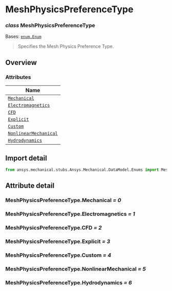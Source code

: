 # MeshPhysicsPreferenceType

<a id="MeshPhysicsPreferenceType"></a>

### *class* MeshPhysicsPreferenceType

Bases: [`enum.Enum`](https://docs.python.org/3/library/enum.html#enum.Enum)

> Specifies the Mesh Physics Preference Type.

> <!-- !! processed by numpydoc !! -->

<a id="overview"></a>

## Overview

### Attributes

| Name |
| ------------------------------------------------------------------------- |
| [`Mechanical`](#MeshPhysicsPreferenceType.Mechanical) |
| [`Electromagnetics`](#MeshPhysicsPreferenceType.Electromagnetics) |
| [`CFD`](#MeshPhysicsPreferenceType.CFD) |
| [`Explicit`](#MeshPhysicsPreferenceType.Explicit) |
| [`Custom`](#MeshPhysicsPreferenceType.Custom) |
| [`NonlinearMechanical`](#MeshPhysicsPreferenceType.NonlinearMechanical) |
| [`Hydrodynamics`](#MeshPhysicsPreferenceType.Hydrodynamics) |

<a id="import-detail"></a>

## Import detail

```python
from ansys.mechanical.stubs.Ansys.Mechanical.DataModel.Enums import MeshPhysicsPreferenceType
```

<a id="attribute-detail"></a>

## Attribute detail

<a id="MeshPhysicsPreferenceType.Mechanical"></a>

### MeshPhysicsPreferenceType.Mechanical *= 0*

<a id="MeshPhysicsPreferenceType.Electromagnetics"></a>

### MeshPhysicsPreferenceType.Electromagnetics *= 1*

<a id="MeshPhysicsPreferenceType.CFD"></a>

### MeshPhysicsPreferenceType.CFD *= 2*

<a id="MeshPhysicsPreferenceType.Explicit"></a>

### MeshPhysicsPreferenceType.Explicit *= 3*

<a id="MeshPhysicsPreferenceType.Custom"></a>

### MeshPhysicsPreferenceType.Custom *= 4*

<a id="MeshPhysicsPreferenceType.NonlinearMechanical"></a>

### MeshPhysicsPreferenceType.NonlinearMechanical *= 5*

<a id="MeshPhysicsPreferenceType.Hydrodynamics"></a>

### MeshPhysicsPreferenceType.Hydrodynamics *= 6*
